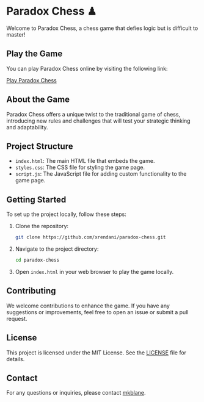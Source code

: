 # Paradox Chess ♟

Welcome to Paradox Chess, a chess game that defies logic but is difficult to master!

## Play the Game

You can play Paradox Chess online by visiting the following link:

[Play Paradox Chess](https://xrendani.github.io/paradox-chess)

## About the Game

Paradox Chess offers a unique twist to the traditional game of chess, introducing new rules and challenges that will test your strategic thinking and adaptability.

## Project Structure

- `index.html`: The main HTML file that embeds the game.
- `styles.css`: The CSS file for styling the game page.
- `script.js`: The JavaScript file for adding custom functionality to the game page.

## Getting Started

To set up the project locally, follow these steps:

1. Clone the repository:
    ```sh
    git clone https://github.com/xrendani/paradox-chess.git
    ```

2. Navigate to the project directory:
    ```sh
    cd paradox-chess
    ```

3. Open `index.html` in your web browser to play the game locally.

## Contributing

We welcome contributions to enhance the game. If you have any suggestions or improvements, feel free to open an issue or submit a pull request.

## License

This project is licensed under the MIT License. See the [LICENSE](LICENSE) file for details.

## Contact

For any questions or inquiries, please contact [mkblane](https://github.com/xrendani).
